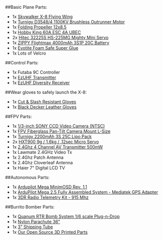 ##Basic Plane Parts:
- 1x [Skywalker X-8 Flying Wing](http://www.hobbyking.com/hobbyking/store/uh_viewitem.asp?idproduct=27132&aff=800324)
- 1x [Turnigy D3548/4 1100KV Brushless Outrunner Motor](http://www.hobbyking.com/hobbyking/store/uh_viewitem.asp?idproduct=18233&aff=800324)
- 1x [Folding Propeller 12x8.5](http://www.hobbyking.com/hobbyking/store/uh_viewitem.asp?idproduct=8659&aff=800324)
- 1x [Hobby King 60A ESC 4A UBEC](http://www.hobbyking.com/hobbyking/store/__16892__Hobby_King_60A_ESC_4A_UBEC.html)
- 2x [Hitec 32225S HS-225MG Mighty Mini Servo](http://www.hobbyking.com/hobbyking/store/uh_viewitem.asp?idproduct=9813&aff=800324)
- 1x [ZIPPY Flightmax 4000mAh 3S1P 20C Battery](http://www.hobbyking.com/hobbyking/store/uh_viewitem.asp?idproduct=7634&aff=800324)
- 1x [Evotite Foam Safe Super Glue](http://www.hobbyking.com/hobbyking/store/uh_viewitem.asp?idproduct=7525&aff=800324)
- 1x Lots of Velcro

##Control Parts:
- 1x Futaba 9C Controller
- 1x [EzUHF Transmitter](http://www.hobbyking.com/hobbyking/store/uh_viewitem.asp?idproduct=25203&aff=800324)
- 1x [EzUHF Diversity Receiver](http://www.hobbyking.com/hobbyking/store/uh_viewitem.asp?idproduct=25204&aff=800324)

##Wear gloves to safely launch the X-8:
- 1x [Cut & Slash Resistant Gloves](http://www.amazon.com/BladeX5-Classic-Resistant-Gloves-Approved/dp/B003DZ02MA)
- 1x [Black Decker Leather Gloves](http://www.amazon.com/Black-Decker-BD520L-Premium-Cowhide/dp/B000VYPCLW/)

##FPV Parts:
- 1x [1/3-inch SONY CCD Video Camera (NTSC)](http://www.hobbyking.com/hobbyking/store/uh_viewitem.asp?idproduct=21324&aff=800324)
- 1x [FPV Fiberglass Pan-Tilt Camera Mount L-Size](http://www.hobbyking.com/hobbyking/store/uh_viewitem.asp?idproduct=12875&aff=800324)
- 1x [Turnigy 2200mAh 3S 25C Lipo Pack](http://www.hobbyking.com/hobbyking/store/uh_viewitem.asp?idproduct=8934&aff=800324)
- 2x [HXT900 9g / 1.6kg / .12sec Micro Servo](http://www.hobbyking.com/hobbyking/store/uh_viewitem.asp?idproduct=662&aff=800324)
- 1x [2.4Ghz 4 Channel AV Transmitter 500mW](http://www.hobbyking.com/hobbyking/store/uh_viewitem.asp?idproduct=26830&aff=800324)
- 1x Lawmate 2.4GHz Video Tx
- 1x 2.4Ghz Patch Antenna
- 1x 2.4Ghz Cloverleaf Antenna
- 1x Haier 7" Digital LCD TV

##Autonomous Parts:
- 1x [Ardupilot Mega MinimOSD Rev. 1.1](http://store.diydrones.com/Ardupilot_Mega_Minimal_OSD_p/br-apmminosd.htm)
- 1x [ArduPilot Mega 2.5 Fully Assembled System - Mediatek GPS Adapter](http://store.diydrones.com/APM_2_5_Assembled_p/br-apmpwrkt.htm)
- 1x [3DR Radio Telemetry Kit - 915 Mhz](http://store.diydrones.com/3DR_RadioTelemetry_Kit_915_Mhz_p/kt-telemetry-3dr915.htm)

##Burrito Bomber Parts:
- 1x [Quanum RTR Bomb System 1/6 scale Plug-n-Drop](http://www.hobbyking.com/hobbyking/store/uh_viewitem.asp?idproduct=10624&aff=800324)
- 1x [Nylon Parachute 36"](http://www.ebay.com/itm/Top-Flight-Recovery-Rip-Stop-Nylon-Parachute-36-/250681161094)
- 1x [3” Shipping Tube](http://www.officedepot.com/a/products/445166/Office-Depot-Brand-Mailing-Tubes-3/)
- 1x [Our Open Source 3D Printed Parts](http://www.thingiverse.com/thing:36746)